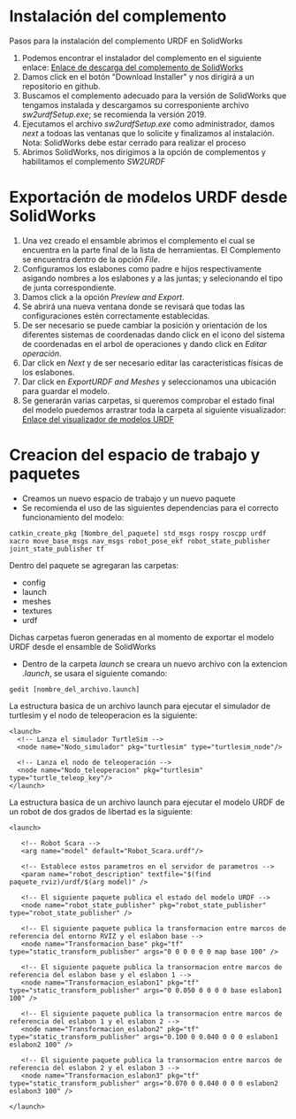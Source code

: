 # Instalación del complemento
Pasos para la instalación del complemento URDF en SolidWorks
1. Podemos encontrar el instalador del complemento en el siguiente enlace:
[Enlace de descarga del complemento de SolidWorks](http://wiki.ros.org/sw_urdf_exporter)
2. Damos click en el botón "Download Installer" y nos dirigirá a un repositorio en github.
3. Buscamos el complemento adecuado para la versión de SolidWorks que tengamos instalada y descargamos su corresponiente archivo *sw2urdfSetup.exe*; se recomienda la versión 2019.
4. Ejecutamos el archivo *sw2urdfSetup.exe* como administrador, damos *next* a todoas las ventanas que lo solicite y finalizamos al instalación. Nota: SolidWorks debe estar cerrado para realizar el proceso
5. Abrimos SolidWorks, nos dirigimos a la opción de complementos y habilitamos el complemento *SW2URDF*

# Exportación de modelos URDF desde SolidWorks
1. Una vez creado el ensamble abrimos el complemento el cual se encuentra en la parte final de la lista de herramientas. El Complemento se encuentra dentro de la opción *File*.
2. Configuramos los eslabones como padre e hijos respectivamente asigando nombres a los eslabones y a las juntas; y selecionando el tipo de junta correspondiente.
3. Damos click a la opción *Preview and Export*.
4. Se abrirá una nueva ventana donde se revisará que todas las configuraciones estén correctamente establecidas.
5. De ser necesario se puede cambiar la posición y orientación de los diferentes sistemas de coordenadas dando click en el icono del sistema de coordenadas en el arbol de operaciones y dando click en *Editar operación*.
6. Dar click en *Next* y de ser necesario editar las caracteristicas físicas de los eslabones.
7. Dar click en *ExportURDF and Meshes* y seleccionamos una ubicación para guardar el modelo.
8. Se generarán varias carpetas, si queremos comprobar el estado final del modelo puedemos arrastrar toda la carpeta al siguiente visualizador:
[Enlace del visualizador de modelos URDF](https://gkjohnson.github.io/urdf-loaders/javascript/example/bundle/index.html)

# Creacion del espacio de trabajo y paquetes
* Creamos un nuevo espacio de trabajo y un nuevo paquete
* Se recomienda el uso de las siguientes dependencias para el correcto funcionamiento del modelo:

```
catkin_create_pkg [Nombre_del_paquete] std_msgs rospy roscpp urdf xacro move_base_msgs nav_msgs robot_pose_ekf robot_state_publisher joint_state_publisher tf
```
Dentro del paquete se agregaran las carpetas:
* config
* launch
* meshes
* textures
* urdf

Dichas carpetas fueron generadas en al momento de exportar el modelo URDF desde el ensamble de SolidWorks

* Dentro de la carpeta *launch* se creara un nuevo archivo con la extencion *.launch*, se usara el siguiente comando:

```
gedit [nombre_del_archivo.launch]
```

La estructura basica de un archivo launch para ejecutar el simulador de turtlesim y el nodo de teleoperacion es la siguiente:
```
<launch>
  <!-- Lanza el simulador TurtleSim -->
  <node name="Nodo_simulador" pkg="turtlesim" type="turtlesim_node"/>

  <!-- Lanza el nodo de teleoperación -->
  <node name="Nodo_teleoperacion" pkg="turtlesim" type="turtle_teleop_key"/>
</launch>
```

La estructura basica de un archivo launch para ejecutar el modelo URDF de un robot de dos grados de libertad es la siguiente:
```
<launch>

   <!-- Robot Scara -->
   <arg name="model" default="Robot_Scara.urdf"/>

   <!-- Establece estos parametros en el servidor de parametros -->
   <param name="robot_description" textfile="$(find paquete_rviz)/urdf/$(arg model)" />

   <!-- El siguiente paquete publica el estado del modelo URDF -->
   <node name="robot_state_publisher" pkg="robot_state_publisher" type="robot_state_publisher" />

   <!-- El siguiente paquete publica la transformacion entre marcos de referencia del entorno RVIZ y el eslabon base -->
   <node name="Transformacion_base" pkg="tf" type="static_transform_publisher" args="0 0 0 0 0 0 map base 100" />

   <!-- El siguiente paquete publica la transormacion entre marcos de referencia del eslabon base y el eslabon 1 -->
   <node name="Transformacion_eslabon1" pkg="tf" type="static_transform_publisher" args="0 0.050 0 0 0 0 base eslabon1 100" />

   <!-- El siguiente paquete publica la transormacion entre marcos de referencia del eslabon 1 y el eslabon 2 -->
   <node name="Transformacion_eslabon2" pkg="tf" type="static_transform_publisher" args="0.100 0 0.040 0 0 0 eslabon1 eslabon2 100" />

   <!-- El siguiente paquete publica la transormacion entre marcos de referencia del eslabon 2 y el eslabon 3 -->
   <node name="Transformacion_eslabon3" pkg="tf" type="static_transform_publisher" args="0.070 0 0.040 0 0 0 eslabon2 eslabon3 100" />

</launch>
```
